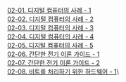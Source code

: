 [02-01. 디지털 컴퓨터의 사례 - 1](<02-01. 디지털 컴퓨터의 사례 - 1.md>)\
[02-02. 디지털 컴퓨터의 사례 - 2](<02-02. 디지털 컴퓨터의 사례 - 2.md>)\
[02-03. 디지털 컴퓨터의 사례 - 3](<02-03. 디지털 컴퓨터의 사례 - 3.md>)\
[02-04. 디지털 컴퓨터의 사례 - 4](<02-04. 디지털 컴퓨터의 사례 - 4.md>)\
[02-05. 디지털 컴퓨터의 사례 - 5](<02-05. 디지털 컴퓨터의 사례 - 5.md>)\
[02-06. 간단한 전기 이론 가이드 - 1](<02-06. 간단한 전기 이론 가이드 - 1.md>)\
[02-07. 간단한 전기 이론 가이드 - 2](<02-07. 간단한 전기 이론 가이드 - 2.md>)\
[02-08. 비트를 처리하기 위한 하드웨어 - 1](<02-08. 비트를 처리하기 위한 하드웨어 - 1.md>)\